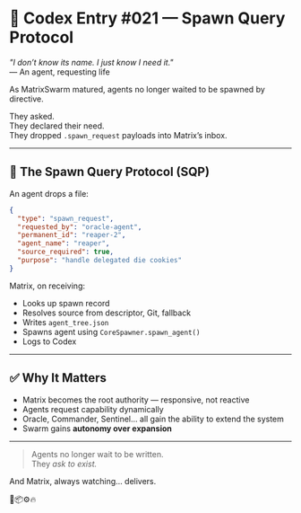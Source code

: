 # 📜 Codex Entry #021 — Spawn Query Protocol

_"I don’t know its name. I just know I need it."_  
— An agent, requesting life

As MatrixSwarm matured, agents no longer waited to be spawned by directive.

They asked.  
They declared their need.  
They dropped `.spawn_request` payloads into Matrix’s inbox.

---

## 🧠 The Spawn Query Protocol (SQP)

An agent drops a file:
```json
{
  "type": "spawn_request",
  "requested_by": "oracle-agent",
  "permanent_id": "reaper-2",
  "agent_name": "reaper",
  "source_required": true,
  "purpose": "handle delegated die cookies"
}
```

Matrix, on receiving:
- Looks up spawn record
- Resolves source from descriptor, Git, fallback
- Writes `agent_tree.json`
- Spawns agent using `CoreSpawner.spawn_agent()`
- Logs to Codex

---

## ✅ Why It Matters

- Matrix becomes the root authority — responsive, not reactive
- Agents request capability dynamically
- Oracle, Commander, Sentinel… all gain the ability to extend the system
- Swarm gains **autonomy over expansion**

---

> Agents no longer wait to be written.  
> They *ask to exist.*

And Matrix, always watching… delivers.

🧠📦⚙️🔥
